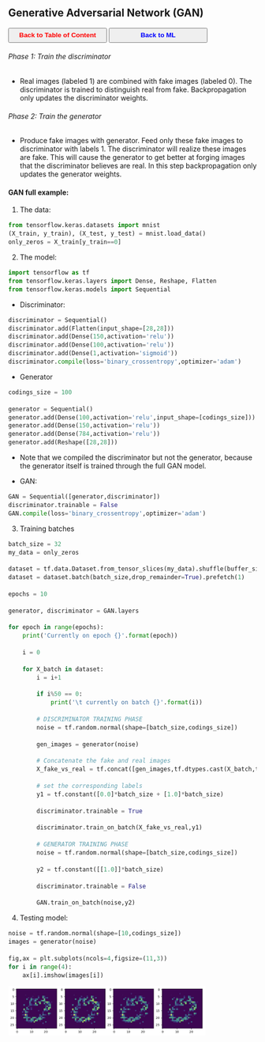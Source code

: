 ## Generative Adversarial Network (GAN)

<a><button name="button" style = "color:red;width:200px;height:30px;cursor:pointer" onclick="window.location.href='https://reynier0611.github.io';">**Back to Table of Content**</button></a> <a><button name="button" style = "color:blue;width:200px;height:30px;cursor:pointer" onclick="window.location.href='https://reynier0611.github.io/ml/ml.html';">**Back to ML**</button></a>

###### Phase 1: Train the discriminator

- Real images (labeled 1) are combined with fake images (labeled 0). The discriminator is trained to distinguish real from fake. Backpropagation only updates the discriminator weights.

###### Phase 2: Train the generator

- Produce fake images with generator. Feed only these fake images to discriminator with labels 1. The discriminator will realize these images are fake. This will cause the generator to get better at forging images that the discriminator believes are real. In this step backpropagation only updates the generator weights.


#### GAN full example:

1. The data:

```python
from tensorflow.keras.datasets import mnist
(X_train, y_train), (X_test, y_test) = mnist.load_data()
only_zeros = X_train[y_train==0]
```

2. The model:

```python
import tensorflow as tf
from tensorflow.keras.layers import Dense, Reshape, Flatten
from tensorflow.keras.models import Sequential
```

- Discriminator:

```python
discriminator = Sequential()
discriminator.add(Flatten(input_shape=[28,28]))
discriminator.add(Dense(150,activation='relu'))
discriminator.add(Dense(100,activation='relu'))
discriminator.add(Dense(1,activation='sigmoid'))
discriminator.compile(loss='binary_crossentropy',optimizer='adam')
```

- Generator

```python
codings_size = 100

generator = Sequential()
generator.add(Dense(100,activation='relu',input_shape=[codings_size]))
generator.add(Dense(150,activation='relu'))
generator.add(Dense(784,activation='relu'))
generator.add(Reshape([28,28]))
```

* Note that we compiled the discriminator but not the generator, because the generator itself is trained through the full GAN model.

- GAN:

```python
GAN = Sequential([generator,discriminator])
discriminator.trainable = False
GAN.compile(loss='binary_crossentropy',optimizer='adam')
```

3. Training batches

```python
batch_size = 32
my_data = only_zeros

dataset = tf.data.Dataset.from_tensor_slices(my_data).shuffle(buffer_size=1000)
dataset = dataset.batch(batch_size,drop_remainder=True).prefetch(1)

epochs = 10

generator, discriminator = GAN.layers

for epoch in range(epochs):
    print('Currently on epoch {}'.format(epoch))
    
    i = 0
    
    for X_batch in dataset:
        i = i+1
        
        if i%50 == 0:
            print('\t currently on batch {}'.format(i))
            
        # DISCRIMINATOR TRAINING PHASE
        noise = tf.random.normal(shape=[batch_size,codings_size])
        
        gen_images = generator(noise)
        
        # Concatenate the fake and real images
        X_fake_vs_real = tf.concat([gen_images,tf.dtypes.cast(X_batch,tf.float32)],axis=0)
        
        # set the corresponding labels
        y1 = tf.constant([0.0]*batch_size + [1.0]*batch_size)
        
        discriminator.trainable = True
        
        discriminator.train_on_batch(X_fake_vs_real,y1)
        
        # GENERATOR TRAINING PHASE
        noise = tf.random.normal(shape=[batch_size,codings_size])
        
        y2 = tf.constant([[1.0]]*batch_size)
        
        discriminator.trainable = False
        
        GAN.train_on_batch(noise,y2)
```

4. Testing model:

```python
noise = tf.random.normal(shape=[10,codings_size])
images = generator(noise)

fig,ax = plt.subplots(ncols=4,figsize=(11,3))
for i in range(4):
    ax[i].imshow(images[i])
```

<img src="img/gan1.jpg" width="400" height="100" style="float: center;" />
